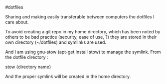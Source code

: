 #dotfiles

Sharing and making easily transferable between computers the dotfiles I care about.

To avoid creating a git repo in my home directory, which has been noted by others to be bad practice (security, ease of use, ?) they are stored in their own directory (~/dotfiles) and symlinks are used.

And I am using gnu-stow (apt-get install stow) to manage the symlink. From the dotfile directory :

stow {directory name}

And the proper symlink will be created in the home directory.